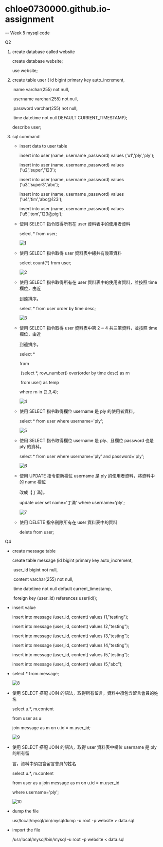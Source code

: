 # chloe0730000.github.io-assignment
--
Week 5 mysql code

Q2

1. create database called website

   create database website;

   use website;

2. create table user ( id bigint primary key auto_increment,

   ​    name varchar(255) not null,

   ​    username varchar(255) not null,

   ​    password varchar(255) not null,

   ​    time datetime not null DEFAULT CURRENT_TIMESTAMP);

   describe user;

3. sql command

   * insert data to user table

     insert into user (name, username ,password) values ('u1','ply','ply');

     insert into user (name, username ,password) values ('u2','super','123');

     insert into user (name, username ,password) values ('u3','super3','abc');

     insert into user (name, username ,password) values ('u4','tim','abc@123');

     insert into user (name, username ,password) values ('u5','tom','123@pig');

   * 使用 SELECT 指令取得所有在 user 資料表中的使用者資料

     select * from user;

     ![1](https://github.com/chloe0730000/chloe0730000.github.io-assignment/blob/main/Assignment5%20-%20mysql/screenshots/1.png)

   * 使用 SELECT 指令取得 user 資料表中總共有幾筆資料 

     select count(*) from user;

     ![2](https://github.com/chloe0730000/chloe0730000.github.io-assignment/blob/main/Assignment5%20-%20mysql/screenshots/2.png)

   * 使用 SELECT 指令取得所有在 user 資料表中的使用者資料，並按照 time 欄位，由近 

     到遠排序。 

     select * from user order by time desc;

     ![3](https://github.com/chloe0730000/chloe0730000.github.io-assignment/blob/main/Assignment5%20-%20mysql/screenshots/3.png)

     

   * 使用 SELECT 指令取得 user 資料表中第 2 ~ 4 共三筆資料，並按照 time 欄位，由近 

     到遠排序。 

     select *

     from

     ​	(select *, row_number() over(order by time desc) as rn

     ​	from user) as temp

     where rn in (2,3,4);

     ![4](https://github.com/chloe0730000/chloe0730000.github.io-assignment/blob/main/Assignment5%20-%20mysql/screenshots/4.png)

   * 使用 SELECT 指令取得欄位 username 是 ply 的使用者資料。 

     select * from user where username='ply';

     ![5](https://github.com/chloe0730000/chloe0730000.github.io-assignment/blob/main/Assignment5%20-%20mysql/screenshots/5.png)

   * 使用 SELECT 指令取得欄位 username 是 ply、且欄位 password 也是 ply 的資料。 

     select * from user where username='ply' and password='ply';

     ![6](https://github.com/chloe0730000/chloe0730000.github.io-assignment/blob/main/Assignment5%20-%20mysql/screenshots/6.png)

   * 使用 UPDATE 指令更新欄位 username 是 ply 的使用者資料，將資料中的 name 欄位 

     改成【丁滿】。 

     update user set name='丁滿' where username='ply';

     ![7](https://github.com/chloe0730000/chloe0730000.github.io-assignment/blob/main/Assignment5%20-%20mysql/screenshots/7.png)

   * 使用 DELETE 指令刪除所有在 user 資料表中的資料 

     delete from user;







Q4

* create message table

  create table message (id bigint primary key auto_increment, 

  ​	user_id bigint not null, 

  ​	content varchar(255) not null, 

  ​	time datetime not null default current_timestamp,

  ​	foreign key (user_id) references user(id));

* insert value

  insert into message (user_id, content) values (1,"testing");

  insert into message (user_id, content) values (2,"testing");

  insert into message (user_id, content) values (3,"testing");

  insert into message (user_id, content) values (4,"testing");

  insert into message (user_id, content) values (5,"testing");

  insert into message (user_id, content) values (5,"abc”);

* select * from message;

  ![8](https://github.com/chloe0730000/chloe0730000.github.io-assignment/blob/main/Assignment5%20-%20mysql/screenshots/8.png)

  

* 使用 SELECT 搭配 JOIN 的語法，取得所有留言，資料中須包含留言會員的姓名 

  select u.*, m.content

  from user as u

  join message as m on u.id = m.user_id;

  ![9](https://github.com/chloe0730000/chloe0730000.github.io-assignment/blob/main/Assignment5%20-%20mysql/screenshots/9.png)

* 使用 SELECT 搭配 JOIN 的語法，取得 user 資料表中欄位 username 是 ply 的所有留 

  言，資料中須包含留言會員的姓名 

   select u.*, m.content 

  from user as u join message as m on u.id = m.user_id 

  where username='ply';

  ![10](https://github.com/chloe0730000/chloe0730000.github.io-assignment/blob/main/Assignment5%20-%20mysql/screenshots/10.png)



* dump the file

  usr/local/mysql/bin/mysqldump -u root -p website > data.sql

* import the file

   /usr/local/mysql/bin/mysql -u root -p website < data.sql
